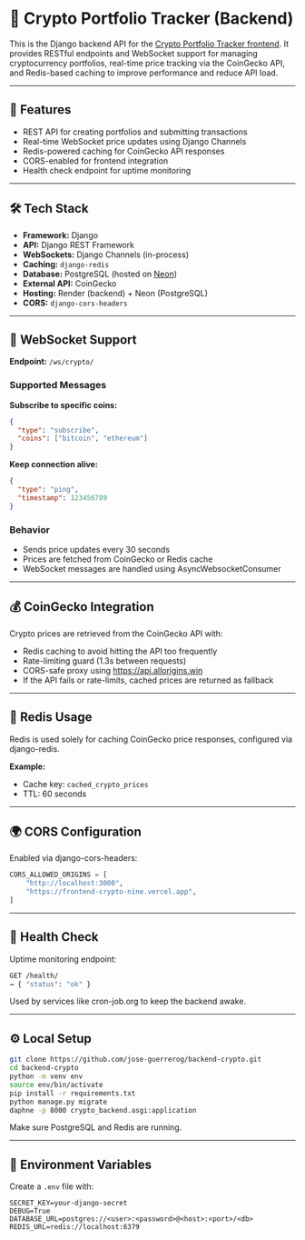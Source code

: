 # 🧠 Crypto Portfolio Tracker (Backend)

This is the Django backend API for the [Crypto Portfolio Tracker frontend](https://github.com/jose-guerrerog/frontend-crypto). It provides RESTful endpoints and WebSocket support for managing cryptocurrency portfolios, real-time price tracking via the CoinGecko API, and Redis-based caching to improve performance and reduce API load.

---

## 🚀 Features

- REST API for creating portfolios and submitting transactions
- Real-time WebSocket price updates using Django Channels
- Redis-powered caching for CoinGecko API responses
- CORS-enabled for frontend integration
- Health check endpoint for uptime monitoring

---

## 🛠️ Tech Stack

- **Framework:** Django
- **API:** Django REST Framework
- **WebSockets:** Django Channels (in-process)
- **Caching:** `django-redis`
- **Database:** PostgreSQL (hosted on [Neon](https://neon.tech))
- **External API:** CoinGecko
- **Hosting:** Render (backend) + Neon (PostgreSQL)
- **CORS:** `django-cors-headers`

---

## 📡 WebSocket Support

**Endpoint:** `/ws/crypto/`

### Supported Messages

**Subscribe to specific coins:**
```json
{
  "type": "subscribe",
  "coins": ["bitcoin", "ethereum"]
}
```

**Keep connection alive:**
```json
{
  "type": "ping",
  "timestamp": 123456789
}
```

### Behavior
- Sends price updates every 30 seconds
- Prices are fetched from CoinGecko or Redis cache
- WebSocket messages are handled using AsyncWebsocketConsumer

---

## 💰 CoinGecko Integration

Crypto prices are retrieved from the CoinGecko API with:

- Redis caching to avoid hitting the API too frequently
- Rate-limiting guard (1.3s between requests)
- CORS-safe proxy using https://api.allorigins.win
- If the API fails or rate-limits, cached prices are returned as fallback

---

## 🔁 Redis Usage

Redis is used solely for caching CoinGecko price responses, configured via django-redis.

**Example:**
- Cache key: `cached_crypto_prices`
- TTL: 60 seconds

---

## 🌍 CORS Configuration

Enabled via django-cors-headers:

```python
CORS_ALLOWED_ORIGINS = [
    "http://localhost:3000",
    "https://frontend-crypto-nine.vercel.app",
]
```

---

## 🧪 Health Check

Uptime monitoring endpoint:

```bash
GET /health/
→ { "status": "ok" }
```

Used by services like cron-job.org to keep the backend awake.

---

## ⚙️ Local Setup

```bash
git clone https://github.com/jose-guerrerog/backend-crypto.git
cd backend-crypto
python -m venv env
source env/bin/activate
pip install -r requirements.txt
python manage.py migrate
daphne -p 8000 crypto_backend.asgi:application
```

Make sure PostgreSQL and Redis are running.

---

## 🔐 Environment Variables

Create a `.env` file with:

```env
SECRET_KEY=your-django-secret
DEBUG=True
DATABASE_URL=postgres://<user>:<password>@<host>:<port>/<db>
REDIS_URL=redis://localhost:6379
```
